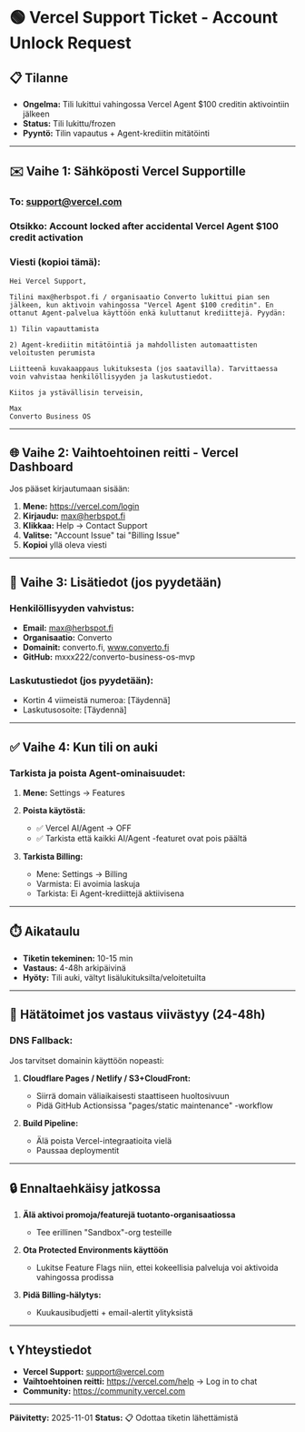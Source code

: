 # 🟢 Vercel Support Ticket - Account Unlock Request

## 📋 Tilanne
- **Ongelma:** Tili lukittui vahingossa Vercel Agent $100 creditin aktivointiin jälkeen
- **Status:** Tili lukittu/frozen
- **Pyyntö:** Tilin vapautus + Agent-krediitin mitätöinti

---

## ✉️ **Vaihe 1: Sähköposti Vercel Supportille**

### **To:** support@vercel.com
### **Otsikko:** Account locked after accidental Vercel Agent $100 credit activation

### **Viesti (kopioi tämä):**

```
Hei Vercel Support,

Tilini max@herbspot.fi / organisaatio Converto lukittui pian sen jälkeen, kun aktivoin vahingossa "Vercel Agent $100 creditin". En ottanut Agent-palvelua käyttöön enkä kuluttanut krediittejä. Pyydän:

1) Tilin vapauttamista

2) Agent-krediitin mitätöintiä ja mahdollisten automaattisten veloitusten perumista

Liitteenä kuvakaappaus lukituksesta (jos saatavilla). Tarvittaessa voin vahvistaa henkilöllisyyden ja laskutustiedot.

Kiitos ja ystävällisin terveisin,

Max
Converto Business OS
```

---

## 🌐 **Vaihe 2: Vaihtoehtoinen reitti - Vercel Dashboard**

Jos pääset kirjautumaan sisään:

1. **Mene:** https://vercel.com/login
2. **Kirjaudu:** max@herbspot.fi
3. **Klikkaa:** Help → Contact Support
4. **Valitse:** "Account Issue" tai "Billing Issue"
5. **Kopioi** yllä oleva viesti

---

## 📝 **Vaihe 3: Lisätiedot (jos pyydetään)**

### **Henkilöllisyyden vahvistus:**
- **Email:** max@herbspot.fi
- **Organisaatio:** Converto
- **Domainit:** converto.fi, www.converto.fi
- **GitHub:** mxxx222/converto-business-os-mvp

### **Laskutustiedot (jos pyydetään):**
- Kortin 4 viimeistä numeroa: [Täydennä]
- Laskutusosoite: [Täydennä]

---

## ✅ **Vaihe 4: Kun tili on auki**

### **Tarkista ja poista Agent-ominaisuudet:**

1. **Mene:** Settings → Features
2. **Poista käytöstä:**
   - ✅ Vercel AI/Agent → OFF
   - ✅ Tarkista että kaikki AI/Agent -featuret ovat pois päältä

3. **Tarkista Billing:**
   - Mene: Settings → Billing
   - Varmista: Ei avoimia laskuja
   - Tarkista: Ei Agent-krediittejä aktiivisena

---

## ⏱️ **Aikataulu**

- **Tiketin tekeminen:** 10-15 min
- **Vastaus:** 4-48h arkipäivinä
- **Hyöty:** Tili auki, vältyt lisälukituksilta/veloitetuilta

---

## 🚨 **Hätätoimet jos vastaus viivästyy (24-48h)**

### **DNS Fallback:**
Jos tarvitset domainin käyttöön nopeasti:

1. **Cloudflare Pages / Netlify / S3+CloudFront:**
   - Siirrä domain väliaikaisesti staattiseen huoltosivuun
   - Pidä GitHub Actionsissa "pages/static maintenance" -workflow

2. **Build Pipeline:**
   - Älä poista Vercel-integraatioita vielä
   - Paussaa deploymentit

---

## 🔒 **Ennaltaehkäisy jatkossa**

1. **Älä aktivoi promoja/featurejä tuotanto-organisaatiossa**
   - Tee erillinen "Sandbox"-org testeille

2. **Ota Protected Environments käyttöön**
   - Lukitse Feature Flags niin, ettei kokeellisia palveluja voi aktivoida vahingossa prodissa

3. **Pidä Billing-hälytys:**
   - Kuukausibudjetti + email-alertit ylityksistä

---

## 📞 **Yhteystiedot**

- **Vercel Support:** support@vercel.com
- **Vaihtoehtoinen reitti:** https://vercel.com/help → Log in to chat
- **Community:** https://community.vercel.com

---

**Päivitetty:** 2025-11-01
**Status:** 📋 Odottaa tiketin lähettämistä

